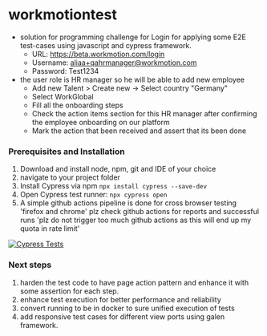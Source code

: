 # workmotiontest

- solution for programming challenge for Login for applying some E2E test-cases using javascript and cypress framework.
   - URL: https://beta.workmotion.com/login
   - Username: aliaa+qahrmanager@workmotion.com
   - Password: Test1234
- the user role is HR manager so he will be able to add new employee
   - Add new Talent > Create new -> Select country "Germany"
   - Select WorkGlobal
   - Fill all the onboarding steps
   - Check the action items section for this HR manager after confirming the employee onboarding on our platform
   - Mark the action that been received and assert that its been done

### Prerequisites and Installation

1. Download and install node, npm, git and IDE of your choice
2. navigate to your project folder
3. Install Cypress via npm ``` npx install cypress --save-dev ```
4. Open Cypress test runner: ``` npx cypress open ```
5. A simple github actions pipeline is done for cross browser testing 'firefox and chrome' plz check github actions for reports and successful runs 'plz do not trigger too much github actions as this will end up my quota in rate limit'

[![Cypress Tests](https://github.com/Mahmoud-Eltohamy/workmotiontest/actions/workflows/cypress-report.yaml/badge.svg)](https://github.com/Mahmoud-Eltohamy/workmotiontest/actions/workflows/cypress-report.yaml)

### Next steps
1. harden the test code to have page action pattern and enhance it with some assertion for each step.
2. enhance test execution for better performance and reliability
3. convert running to be in docker to sure unified execution of tests
4. add responsive test cases for different view ports using galen framework.